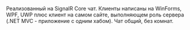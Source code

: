 Реализованный на SignalR Core чат.
Клиенты написаны на WinForms, WPF, UWP плюс клиент на самом сайте, выполняющем роль сервера (.NET MVC - приложение с одним хабом).
Чат общий, без комнат.
